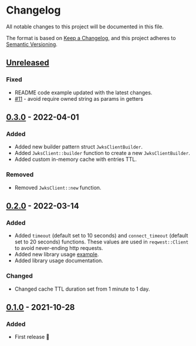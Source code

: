 # Changelog

All notable changes to this project will be documented in this file.

The format is based on [Keep a Changelog](https://keepachangelog.com/en/1.0.0/),
and this project adheres to [Semantic Versioning](https://semver.org/spec/v2.0.0.html).

## [Unreleased]

### Fixed

- README code example updated with the latest changes.
- [#11](https://github.com/primait/jwks_client/issues/11) - avoid require owned string as params in getters 

## [0.3.0] - 2022-04-01

### Added

- Added new builder pattern struct `JwksClientBuilder`.
- Added `JwksClient::builder` function to create a new `JwksClientBuilder`.
- Added custom in-memory cache with entries TTL.  

### Removed

- Removed `JwksClient::new` function.

## [0.2.0] - 2022-03-14

### Added

- Added `timeout` (default set to 10 seconds) and `connect_timeout` (default set to 20 seconds) functions. These values 
  are used in `reqwest::Client` to avoid never-ending http requests.
- Added new library usage [example](./examples/get_jwks.rs).
- Added library usage documentation.

### Changed

- Changed cache TTL duration set from 1 minute to 1 day.

## [0.1.0] - 2021-10-28

### Added

- First release 🎉

[Unreleased]: https://github.com/primait/jwks_client/compare/0.3.0...HEAD
[0.3.0]: https://github.com/primait/jwks_client/compare/0.2.0...0.3.0
[0.2.0]: https://github.com/primait/jwks_client/compare/0.1.0...0.2.0
[0.1.0]: https://github.com/primait/jwks_client/releases/tag/0.1.0
